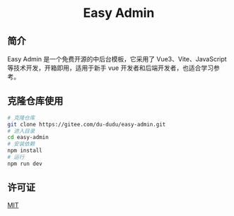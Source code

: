 <div align="center">
  <h1>Easy Admin</h1>
</div>

## 简介

Easy Admin 是一个免费开源的中后台模板，它采用了 Vue3、Vite、JavaScript 等技术开发，开箱即用，适用于新手 vue 开发者和后端开发者，也适合学习参考。

## 克隆仓库使用

```bash
# 克隆仓库
git clone https://gitee.com/du-dudu/easy-admin.git
# 进入目录
cd easy-admin
# 安装依赖
npm install
# 运行
npm run dev
```

## 许可证

[MIT](./LICENSE)
